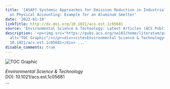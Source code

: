 ```yaml
---
title: '[ASAP] Systemic Approaches for Emission Reduction in Industrial Plants Based
  on Physical Accounting: Example for an Aluminum Smelter'
date: '2022-01-19'
linkTitle: http://dx.doi.org/10.1021/acs.est.1c05681
source: 'Environmental Science & Technology: Latest Articles (ACS Publications)'
description: '<p><img src="https://pubs.acs.org/na101/home/literatum/publisher/achs/journals/content/esthag/0/esthag.ahead-of-print/acs.est.1c05681/20220119/images/medium/es1c05681_0008.gif"
  alt="TOC Graphic"/></p><div><cite>Environmental Science & Technology</cite></div><div>DOI:
  10.1021/acs.est.1c05681</div> ...'
disable_comments: true
---
```

<p><img src="https://pubs.acs.org/na101/home/literatum/publisher/achs/journals/content/esthag/0/esthag.ahead-of-print/acs.est.1c05681/20220119/images/medium/es1c05681_0008.gif" alt="TOC Graphic"/></p><div><cite>Environmental Science & Technology</cite></div><div>DOI: 10.1021/acs.est.1c05681</div> ...